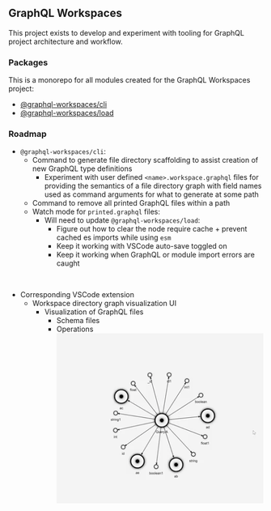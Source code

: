 ## GraphQL Workspaces

This project exists to develop and experiment with tooling for GraphQL project architecture and workflow.

### Packages
This is a monorepo for all modules created for the GraphQL Workspaces project:

* [@graphql-workspaces/cli](https://github.com/michaeldgraham/graphql-workspaces/tree/main/packages/cli)
* [@graphql-workspaces/load](https://github.com/michaeldgraham/graphql-workspaces/tree/main/packages/load)
### Roadmap

* `@graphql-workspaces/cli`:
  * Command to generate file directory scaffolding to assist creation of new GraphQL type definitions
    * Experiment with user defined `<name>.workspace.graphql` files for providing the semantics of a file directory graph with field names used as command arguments for what to generate at some path
  * Command to remove all printed GraphQL files within a path
  * Watch mode for `printed.graphql` files:
    * Will need to update `@graphql-workspaces/load`:
      * Figure out how to clear the node require cache + prevent cached es imports while using `esm`
      * Keep it working with VSCode auto-save toggled on
      * Keep it working when GraphQL or module import errors are caught
<br>

* Corresponding VSCode extension
   * Workspace directory graph visualization UI
     * Visualization of GraphQL files
       * Schema files
       * Operations
![Experimental Query Visualization](media/query-vis.gif)
